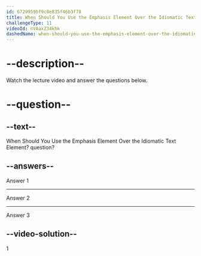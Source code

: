```yaml
---
id: 6729959bf9c8e835f46b3f78
title: When Should You Use the Emphasis Element Over the Idiomatic Text Element?
challengeType: 11
videoId: nVAaxZ34khk
dashedName: when-should-you-use-the-emphasis-element-over-the-idiomatic-text-element
---
```


# --description--

Watch the lecture video and answer the questions below.

# --question--

## --text--

When Should You Use the Emphasis Element Over the Idiomatic Text Element? question?

## --answers--

Answer 1

---

Answer 2

---

Answer 3

## --video-solution--

1

